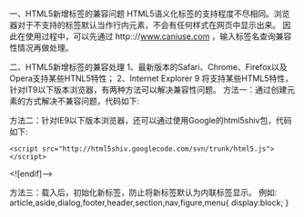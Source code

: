 ##
一、HTML5新增标签的兼容问题
    HTML5语义化标签的支持程度不尽相同。浏览器对于不支持的标签默认当作行内元素，不会有任何样式在网页中显示出来。
    因此在使用过程中，可以先通过 http:://www.caniuse.com ，输入标签名查询兼容性情况再做处理。

二、HTML5新增标签的兼容处理
1、最新版本的Safari、Chrome、Firefox以及Opera支持某些HTNL5特性；
2、Internet Explorer 9 将支持某些HTML5特性，针对IT9以下版本浏览器，有两种方法可以解决兼容性问题。
方法一：通过创建元素的方式解决不兼容问题，代码如下:
<!-- [if lt IE9] -->
<script>
    (function(){
        if(!0) return;
        var e = "abbr, article, aside, audio, canvas, datalist, details, dialog, eventsource, figure, footer, header, hgroup, mark, menu, meter, nav, output, progress, section, time, video".split(',');
        var i = e.length;
        while(i--){
            document.createElement(e[i])
        }
    })();
</script><![endif]-->

方法二：针对IE9以下版本浏览器，还可以通过使用Google的html5shiv包，代码如下:
<!-- [if lt IE9] -->
    <script src="http://html5shiv.googlecode.com/svn/trunk/html5.js"></script>
<![endif]-->

方法三：载入后，初始化新标签，防止将新标签默认为内联标签显示。
例如:
    article,aside,dialog,footer,header,section,nav,figure,menu{
    display:block;
}